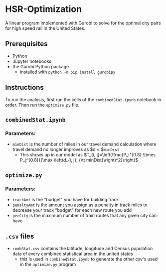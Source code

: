 # HSR-Optimization
A linear program implemented with Gurobi to solve for the optimal city pairs for high speed rail in the United States.

## Prerequisites

- Python
- Jupyter notebooks
- the Gurobi Python package 
	- installed with `python -m pip install gurobipy`

## Instructions

To run the analysis, first run the cells of the `combinedStat.ipynb` notebook in order. Then run the `optimize.py` file.

## `combinedStat.ipynb`

### Parameters: 
- `minDist` is the number of miles in our travel demand calculation where travel demand no longer improves as $d < $`minDist`
	 - This shows up in our model as $T_{i, j}=\left(\frac{P_i^{0.8} \times P_j^{0.8}}{\max \left(d_{i, j},  {\tt minDist}\right)^2}\right)$

## `optimize.py`

### Parameters: 
- `trackAmt` is the "budget" you have for building track
- `penaltyAmt` is the amount you assign as a penalty in track miles to decrease your track "budget" for each new route you add 
- `perCity` is the maximum number of train routes that any given city can have

## `.csv` files
- `combStat.csv` contains the latitude, longitude and Census population data of every combined statistical area in the united states
	- this is used in `combinedStat.ipynb` to generate the other csv's used in the `optimize.py` program